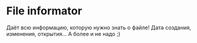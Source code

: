 # File informator

Даёт всю информацию, которую нужно знать о файле! Дата создания, изменения, открытия... А более и не надо ;)